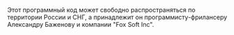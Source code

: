 Этот программный код может свободно распространяться по территории России и СНГ, а принадлежит он программисту-фрилансеру Александру Баженову и компании "Fox Soft Inc".
